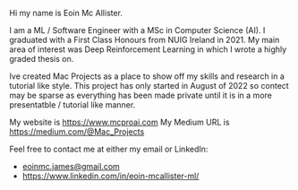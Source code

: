 Hi my name is Eoin Mc Allister. 

I am a ML / Software Engineer with a MSc in Computer Science (AI). I graduated with a First Class Honours from NUIG Ireland in 2021. My main area of interest was Deep Reinforcement Learning in which I wrote a highly graded thesis on.

Ive created Mac Projects as a place to show off my skills and research in a tutorial like style. This project has only started in August of 2022 so contect may be sparse as everything has been made private until it is in a more presentatble / tutorial like manner.

My website is https://www.mcproai.com
My Medium URL is https://medium.com/@Mac_Projects

Feel free to contact me at either my email or LinkedIn:
- eoinmc.james@gmail.com
- https://www.linkedin.com/in/eoin-mcallister-ml/
